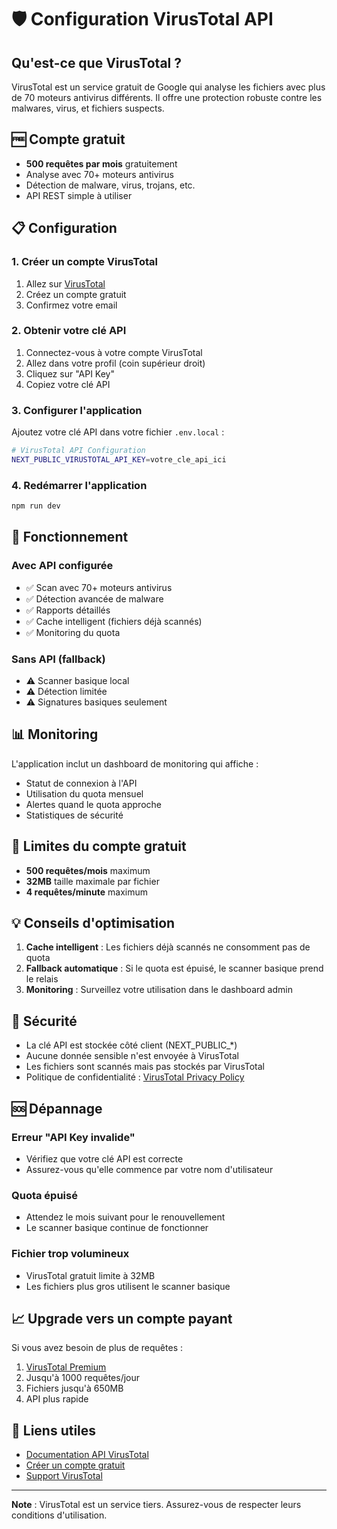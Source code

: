 # 🛡️ Configuration VirusTotal API

## Qu'est-ce que VirusTotal ?

VirusTotal est un service gratuit de Google qui analyse les fichiers avec plus de 70 moteurs antivirus différents. Il offre une protection robuste contre les malwares, virus, et fichiers suspects.

## 🆓 Compte gratuit

- **500 requêtes par mois** gratuitement
- Analyse avec 70+ moteurs antivirus
- Détection de malware, virus, trojans, etc.
- API REST simple à utiliser

## 📋 Configuration

### 1. Créer un compte VirusTotal

1. Allez sur [VirusTotal](https://www.virustotal.com/gui/join-us)
2. Créez un compte gratuit
3. Confirmez votre email

### 2. Obtenir votre clé API

1. Connectez-vous à votre compte VirusTotal
2. Allez dans votre profil (coin supérieur droit)
3. Cliquez sur "API Key"
4. Copiez votre clé API

### 3. Configurer l'application

Ajoutez votre clé API dans votre fichier `.env.local` :

```bash
# VirusTotal API Configuration
NEXT_PUBLIC_VIRUSTOTAL_API_KEY=votre_cle_api_ici
```

### 4. Redémarrer l'application

```bash
npm run dev
```

## 🔧 Fonctionnement

### Avec API configurée
- ✅ Scan avec 70+ moteurs antivirus
- ✅ Détection avancée de malware
- ✅ Rapports détaillés
- ✅ Cache intelligent (fichiers déjà scannés)
- ✅ Monitoring du quota

### Sans API (fallback)
- ⚠️ Scanner basique local
- ⚠️ Détection limitée
- ⚠️ Signatures basiques seulement

## 📊 Monitoring

L'application inclut un dashboard de monitoring qui affiche :

- Statut de connexion à l'API
- Utilisation du quota mensuel
- Alertes quand le quota approche
- Statistiques de sécurité

## 🚨 Limites du compte gratuit

- **500 requêtes/mois** maximum
- **32MB** taille maximale par fichier
- **4 requêtes/minute** maximum

## 💡 Conseils d'optimisation

1. **Cache intelligent** : Les fichiers déjà scannés ne consomment pas de quota
2. **Fallback automatique** : Si le quota est épuisé, le scanner basique prend le relais
3. **Monitoring** : Surveillez votre utilisation dans le dashboard admin

## 🔐 Sécurité

- La clé API est stockée côté client (NEXT_PUBLIC_*)
- Aucune donnée sensible n'est envoyée à VirusTotal
- Les fichiers sont scannés mais pas stockés par VirusTotal
- Politique de confidentialité : [VirusTotal Privacy Policy](https://support.virustotal.com/hc/en-us/articles/115002168385-Privacy-Policy)

## 🆘 Dépannage

### Erreur "API Key invalide"
- Vérifiez que votre clé API est correcte
- Assurez-vous qu'elle commence par votre nom d'utilisateur

### Quota épuisé
- Attendez le mois suivant pour le renouvellement
- Le scanner basique continue de fonctionner

### Fichier trop volumineux
- VirusTotal gratuit limite à 32MB
- Les fichiers plus gros utilisent le scanner basique

## 📈 Upgrade vers un compte payant

Si vous avez besoin de plus de requêtes :

1. [VirusTotal Premium](https://www.virustotal.com/gui/intelligence-overview)
2. Jusqu'à 1000 requêtes/jour
3. Fichiers jusqu'à 650MB
4. API plus rapide

## 🔗 Liens utiles

- [Documentation API VirusTotal](https://developers.virustotal.com/reference/overview)
- [Créer un compte gratuit](https://www.virustotal.com/gui/join-us)
- [Support VirusTotal](https://support.virustotal.com/)

---

**Note** : VirusTotal est un service tiers. Assurez-vous de respecter leurs conditions d'utilisation. 